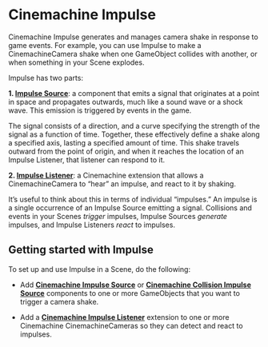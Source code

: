 # Cinemachine Impulse

Cinemachine Impulse generates and manages camera shake in response to game events. For example, you can use Impulse to make a CinemachineCamera shake when one GameObject collides with another, or when something in your Scene explodes.

Impulse has two parts: 

**1. [Impulse Source](CinemachineImpulseSourceOverview.md)**: a component that emits a signal that originates at a point in space and propagates outwards, much like a sound wave or a shock wave. This emission is triggered by events in the game. 

The signal consists of a direction, and a curve specifying the strength of the signal as a function of time. Together, these effectively define a shake along a specified axis, lasting a specified amount of time. This shake travels outward from the point of origin, and when it reaches the location of an Impulse Listener, that listener can respond to it.

**2. [Impulse Listener](CinemachineImpulseListener.md)**: a Cinemachine extension that allows a CinemachineCamera to “hear” an impulse, and react to it by shaking.

It’s useful to think about this in terms of individual “impulses.” An impulse is a single occurrence of an Impulse Source emitting a signal. Collisions and events in your Scenes _trigger_ impulses, Impulse Sources _generate_ impulses, and Impulse Listeners _react_ to impulses.

## Getting started with Impulse

To set up and use Impulse in a Scene, do the following: 

- Add **[Cinemachine Impulse Source](CinemachineImpulseSource.md)** or **[Cinemachine Collision Impulse Source](CinemachineCollisionImpulseSource.md)** components to one or more GameObjects that you want to trigger a camera shake.

- Add a **[Cinemachine Impulse Listener](CinemachineImpulseListener.md)** extension to one or more Cinemachine CinemachineCameras so they can detect and react to impulses.